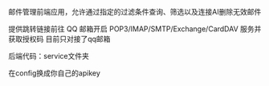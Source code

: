 邮件管理前端应用，允许通过指定的过滤条件查询、筛选以及连接AI删除无效邮件

提供跳转链接前往 QQ 邮箱开启 POP3/IMAP/SMTP/Exchange/CardDAV 服务并获取授权码
目前只对接了qq邮箱

后端代码：service文件夹

在config换成你自己的apikey

